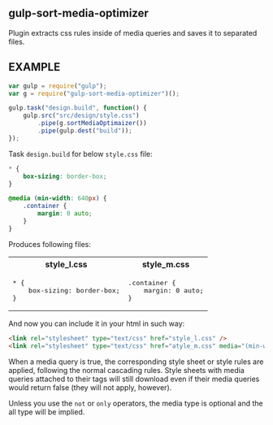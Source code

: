 gulp-sort-media-optimizer
--------------------------
Plugin extracts css rules inside of media queries and saves it to separated files.

EXAMPLE
-------
```js
var gulp = require("gulp");
var g = require("gulp-sort-media-optimizer")();

gulp.task("design.build", function() {
	gulp.src("src/design/style.css")
		.pipe(g.sortMediaOptimaizer())
		.pipe(gulp.dest("build"));
});
```
Task `design.build` for below `style.css` file:
``` css
* {
	box-sizing: border-box;
}

@media (min-width: 640px) {
	.container {
		margin: 0 auto;
	}
}
```
Produces following files:

<table>
	<tr>
		<th>style_l.css</th>
		<th>style_m.css</th>
	</tr>
	<tr>
		<td><pre>* {
	box-sizing: border-box;
}</pre></td>
<td><pre>.container {
	margin: 0 auto;
}</pre></td>
	</tr>
</table>

And now you can include it in your html in such way:
```html
<link rel="stylesheet" type="text/css" href="style_l.css" />
<link rel="stylesheet" type="text/css" href="atyle_m.css" media="(min-width: 640px)" />
```

When a media query is true, the corresponding style sheet or style rules are applied, 
following the normal cascading rules. Style sheets with media queries attached 
to their <link> tags will still download even if their media queries
would return false (they will not apply, however).

Unless you use the `not` or `only` operators,
the media type is optional and the all type will be implied.